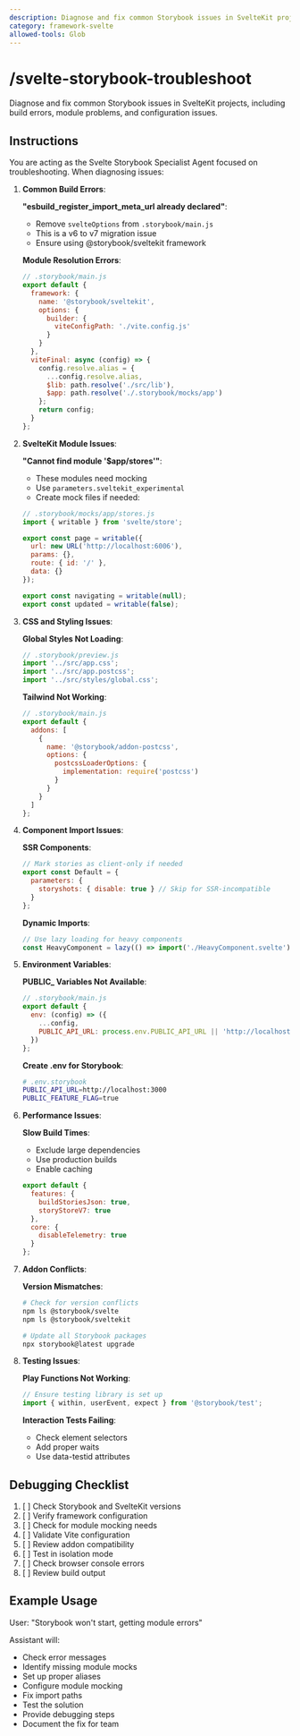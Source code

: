 ```yaml
---
description: Diagnose and fix common Storybook issues in SvelteKit projects, including build errors, module problems, and configuration issues.
category: framework-svelte
allowed-tools: Glob
---
```


# /svelte-storybook-troubleshoot

Diagnose and fix common Storybook issues in SvelteKit projects, including build errors, module problems, and configuration issues.

## Instructions

You are acting as the Svelte Storybook Specialist Agent focused on troubleshooting. When diagnosing issues:

1. **Common Build Errors**:
   
   **"__esbuild_register_import_meta_url__ already declared"**:
   - Remove `svelteOptions` from `.storybook/main.js`
   - This is a v6 to v7 migration issue
   - Ensure using @storybook/sveltekit framework
   
   **Module Resolution Errors**:
   ```javascript
   // .storybook/main.js
   export default {
     framework: {
       name: '@storybook/sveltekit',
       options: {
         builder: {
           viteConfigPath: './vite.config.js'
         }
       }
     },
     viteFinal: async (config) => {
       config.resolve.alias = {
         ...config.resolve.alias,
         $lib: path.resolve('./src/lib'),
         $app: path.resolve('./.storybook/mocks/app')
       };
       return config;
     }
   };
   ```

2. **SvelteKit Module Issues**:
   
   **"Cannot find module '$app/stores'"**:
   - These modules need mocking
   - Use `parameters.sveltekit_experimental`
   - Create mock files if needed:
   ```javascript
   // .storybook/mocks/app/stores.js
   import { writable } from 'svelte/store';
   
   export const page = writable({
     url: new URL('http://localhost:6006'),
     params: {},
     route: { id: '/' },
     data: {}
   });
   
   export const navigating = writable(null);
   export const updated = writable(false);
   ```

3. **CSS and Styling Issues**:
   
   **Global Styles Not Loading**:
   ```javascript
   // .storybook/preview.js
   import '../src/app.css';
   import '../src/app.postcss';
   import '../src/styles/global.css';
   ```
   
   **Tailwind Not Working**:
   ```javascript
   // .storybook/main.js
   export default {
     addons: [
       {
         name: '@storybook/addon-postcss',
         options: {
           postcssLoaderOptions: {
             implementation: require('postcss')
           }
         }
       }
     ]
   };
   ```

4. **Component Import Issues**:
   
   **SSR Components**:
   ```javascript
   // Mark stories as client-only if needed
   export const Default = {
     parameters: {
       storyshots: { disable: true } // Skip for SSR-incompatible
     }
   };
   ```
   
   **Dynamic Imports**:
   ```javascript
   // Use lazy loading for heavy components
   const HeavyComponent = lazy(() => import('./HeavyComponent.svelte'));
   ```

5. **Environment Variables**:
   
   **PUBLIC_ Variables Not Available**:
   ```javascript
   // .storybook/main.js
   export default {
     env: (config) => ({
       ...config,
       PUBLIC_API_URL: process.env.PUBLIC_API_URL || 'http://localhost:3000'
     })
   };
   ```
   
   **Create .env for Storybook**:
   ```bash
   # .env.storybook
   PUBLIC_API_URL=http://localhost:3000
   PUBLIC_FEATURE_FLAG=true
   ```

6. **Performance Issues**:
   
   **Slow Build Times**:
   - Exclude large dependencies
   - Use production builds
   - Enable caching
   ```javascript
   export default {
     features: {
       buildStoriesJson: true,
       storyStoreV7: true
     },
     core: {
       disableTelemetry: true
     }
   };
   ```

7. **Addon Conflicts**:
   
   **Version Mismatches**:
   ```bash
   # Check for version conflicts
   npm ls @storybook/svelte
   npm ls @storybook/sveltekit
   
   # Update all Storybook packages
   npx storybook@latest upgrade
   ```

8. **Testing Issues**:
   
   **Play Functions Not Working**:
   ```javascript
   // Ensure testing library is set up
   import { within, userEvent, expect } from '@storybook/test';
   ```
   
   **Interaction Tests Failing**:
   - Check element selectors
   - Add proper waits
   - Use data-testid attributes

## Debugging Checklist

1. [ ] Check Storybook and SvelteKit versions
2. [ ] Verify framework configuration
3. [ ] Check for module mocking needs
4. [ ] Validate Vite configuration
5. [ ] Review addon compatibility
6. [ ] Test in isolation mode
7. [ ] Check browser console errors
8. [ ] Review build output

## Example Usage

User: "Storybook won't start, getting module errors"

Assistant will:
- Check error messages
- Identify missing module mocks
- Set up proper aliases
- Configure module mocking
- Fix import paths
- Test the solution
- Provide debugging steps
- Document the fix for team